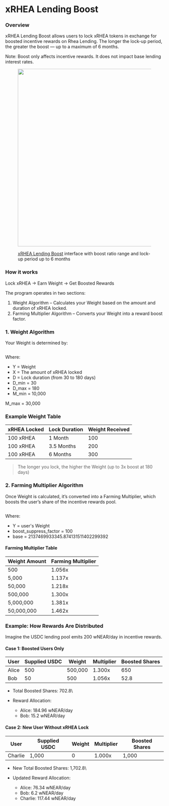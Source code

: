 # xRHEA Lending Boost

### Overview

xRHEA Lending Boost allows users to lock xRHEA tokens in exchange for boosted incentive rewards on Rhea Lending. The longer the lock-up period, the greater the boost — up to a maximum of 6 months.

Note: Boost only affects incentive rewards. It does not impact base lending interest rates.

<figure><img src="../../.gitbook/assets/Screenshot 2025-08-05 at 9.08.41 PM.png" alt="" width="563"><figcaption><p> <a href="https://t.co/Bk0wJfmeZ8">xRHEA Lending Boost</a> interface with boost ratio range and lock-up period up to 6 months</p></figcaption></figure>

### How it works

Lock xRHEA → Earn Weight → Get Boosted Rewards

The program operates in two sections:

1. Weight Algorithm – Calculates your Weight based on the amount and duration of xRHEA locked.
2. Farming Multiplier Algorithm – Converts your Weight into a reward boost factor.



### 1. Weight Algorithm

Your Weight is determined by:

<figure><img src="https://lh7-rt.googleusercontent.com/docsz/AD_4nXcK-zvUam_7OLgZSrZecUvTX29tv-8DFbtOY6-QNkVTB5c8GnGMUsgEs3-E2AuqxlkqffiIBH3xSXW0bhyElyJp3ysTbblAI57GFpYB0r4wmIs3eBngR-4OPKkf1v16e2PwZXFgjw?key=eHiEe45NobqJ6LiYnRuSDg" alt=""><figcaption></figcaption></figure>



Where:

* Y = Weight
* X = The amount of xRHEA locked
* D = Lock duration (from 30 to 180 days)
* D\_min = 30
* D\_max = 180
* M\_min = 10,000

M\_max = 30,000



### Example Weight Table&#x20;

| xRHEA Locked  | Lock Duration | Weight Received |
| ------------- | ------------- | --------------- |
| 100 xRHEA     | 1 Month       | 100             |
| 100 xRHEA     | 3.5 Months    | 200             |
| 100 xRHEA     | 6 Months      | 300             |

> The longer you lock, the higher the Weight (up to 3x boost at 180 days)



### 2. Farming Multiplier Algorithm

Once Weight is calculated, it’s converted into a Farming Multiplier, which boosts the user’s share of the incentive rewards pool.

<figure><img src="https://lh7-rt.googleusercontent.com/docsz/AD_4nXcK09JUsm53m6a0pSoXwiZeeeyL0UgYuCJCVztKYFq2N_a3BdOQBfLlAgfhbmibp3a-ejRVcZVWRswzD5ZrXZs_KLw33B3edUfFSAFkTtzuD52v6nnvfk5J0z6MMw4ScIVMGhqMTg?key=eHiEe45NobqJ6LiYnRuSDg" alt=""><figcaption></figcaption></figure>

Where:

* Y = user's Weight
* boost\_suppress\_factor = 100
* base = 2137469933345.874131511402299392



#### Farming Multiplier Table

| Weight Amount | Farming Multiplier |
| ------------- | ------------------ |
| 500           | 1.056x             |
| 5,000         | 1.137x             |
| 50,000        | 1.218x             |
| 500,000       | 1.300x             |
| 5,000,000     | 1.381x             |
| 50,000,000    | 1.462x             |



### Example: How Rewards Are Distributed

Imagine the USDC lending pool emits 200 wNEAR/day in incentive rewards.

#### Case 1: Boosted Users Only&#x20;

| User   | Supplied USDC | Weight  | Multiplier | Boosted Shares  |
| ------ | ------------- | ------- | ---------- | --------------- |
| Alice  | 500           | 500,000 | 1.300x     | 650             |
| Bob    | 50            | 500     | 1.056x     | 52.8            |

* Total Boosted Shares: 702.8\

* Reward Allocation:
  * Alice: 184.96 wNEAR/day
  * Bob: 15.2 wNEAR/day



#### Case 2:  New User Without xRHEA Lock

| User    | Supplied USDC | Weight  | Multiplier | Boosted Shares  |
| ------- | ------------- | ------- | ---------- | --------------- |
| Charlie | 1,000         | 0       | 1.000x     | 1,000           |

* New Total Boosted Shares: 1,702.8\

* Updated Reward Allocation:
  * Alice: 76.34 wNEAR/day
  * Bob: 6.2 wNEAR/day
  * Charlie: 117.44 wNEAR/day
